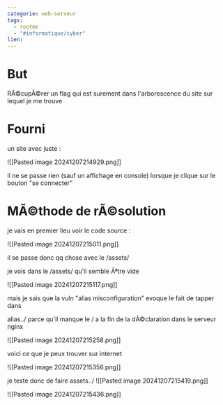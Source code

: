 ```yaml
---
categorie: web-serveur
tags:
  - rootme
  - "#informatique/cyber"
lien:
---
```

# But

RÃ©cupÃ©rer un flag qui est surement dans l'arborescence du site sur lequel je me trouve

# Fourni

un site avec juste :

![[Pasted image 20241207214929.png]]

il ne se passe rien (sauf un affichage en console) lorsque je clique sur le bouton "se connecter"


# MÃ©thode de rÃ©solution



je vais en premier lieu voir le code source : 

![[Pasted image 20241207215011.png]]


il se passe donc qq chose avec le /assets/


je vois dans le /assets/ qu'il semble Ãªtre vide

![[Pasted image 20241207215117.png]]


mais je sais que la vuln "alias misconfiguration" evoque le fait de tapper dans 

alias../ parce qu'il manque le / a la fin de la dÃ©claration dans le serveur nginx

![[Pasted image 20241207215258.png]]

voici ce que je peux trouver sur internet

![[Pasted image 20241207215356.png]]

je teste donc de faire assets../
![[Pasted image 20241207215419.png]]

![[Pasted image 20241207215436.png]]
